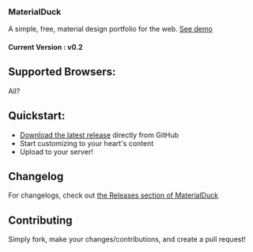 ### MaterialDuck
A simple, free, material design portfolio for the web.
[See demo](https://jacksonhayes.me/materialduck/index.html)

#### Current Version : v0.2

## Supported Browsers:
All?

## Quickstart:
- [Download the latest release](https://github.com/jacksonhvisuals/MaterialDuck/releases/latest) directly from GitHub
- Start customizing to your heart's content
- Upload to your server!

## Changelog
For changelogs, check out [the Releases section of MaterialDuck](https://github.com/jacksonhvisuals/MaterialDuck/releases)

## Contributing
Simply fork, make your changes/contributions, and create a pull request!
